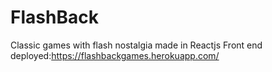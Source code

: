 # FlashBack
Classic games with flash nostalgia made in Reactjs
Front end deployed:https://flashbackgames.herokuapp.com/

